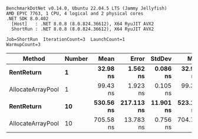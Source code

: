 ```

BenchmarkDotNet v0.14.0, Ubuntu 22.04.5 LTS (Jammy Jellyfish)
AMD EPYC 7763, 1 CPU, 4 logical and 2 physical cores
.NET SDK 8.0.402
  [Host]   : .NET 8.0.8 (8.0.824.36612), X64 RyuJIT AVX2
  ShortRun : .NET 8.0.8 (8.0.824.36612), X64 RyuJIT AVX2

Job=ShortRun  IterationCount=3  LaunchCount=1  
WarmupCount=3  

```
| Method            | Number | Mean      | Error      | StdDev    | Min       | Max       | Allocated |
|------------------ |------- |----------:|-----------:|----------:|----------:|----------:|----------:|
| **RentReturn**        | **1**      |  **32.98 ns** |   **1.562 ns** |  **0.086 ns** |  **32.92 ns** |  **33.08 ns** |         **-** |
| AllocateArrayPool | 1      |  99.43 ns |   1.923 ns |  0.105 ns |  99.33 ns |  99.54 ns |         - |
| **RentReturn**        | **10**     | **530.56 ns** | **217.113 ns** | **11.901 ns** | **523.10 ns** | **544.29 ns** |         **-** |
| AllocateArrayPool | 10     | 705.58 ns |  13.783 ns |  0.756 ns | 704.72 ns | 706.15 ns |         - |
